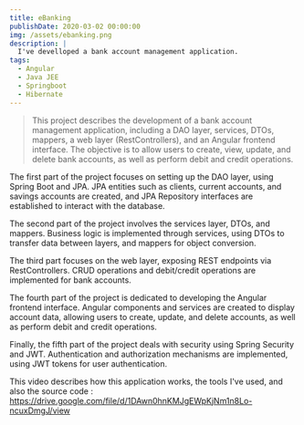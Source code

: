 ```yaml
---
title: eBanking
publishDate: 2020-03-02 00:00:00
img: /assets/ebanking.png
description: |
  I've develloped a bank account management application.
tags:
  - Angular
  - Java JEE
  - Springboot
  - Hibernate
---
```


> This project describes the development of a bank account management application, including a DAO layer, services, DTOs, mappers, a web layer (RestControllers), and an Angular frontend interface. The objective is to allow users to create, view, update, and delete bank accounts, as well as perform debit and credit operations.

The first part of the project focuses on setting up the DAO layer, using Spring Boot and JPA. JPA entities such as clients, current accounts, and savings accounts are created, and JPA Repository interfaces are established to interact with the database.

The second part of the project involves the services layer, DTOs, and mappers. Business logic is implemented through services, using DTOs to transfer data between layers, and mappers for object conversion.

The third part focuses on the web layer, exposing REST endpoints via RestControllers. CRUD operations and debit/credit operations are implemented for bank accounts.

The fourth part of the project is dedicated to developing the Angular frontend interface. Angular components and services are created to display account data, allowing users to create, update, and delete accounts, as well as perform debit and credit operations.

Finally, the fifth part of the project deals with security using Spring Security and JWT. Authentication and authorization mechanisms are implemented, using JWT tokens for user authentication.

This video describes how this application works, the tools I've used, and also the source code : https://drive.google.com/file/d/1DAwn0hnKMJgEWpKjNm1n8Lo-ncuxDmgJ/view
